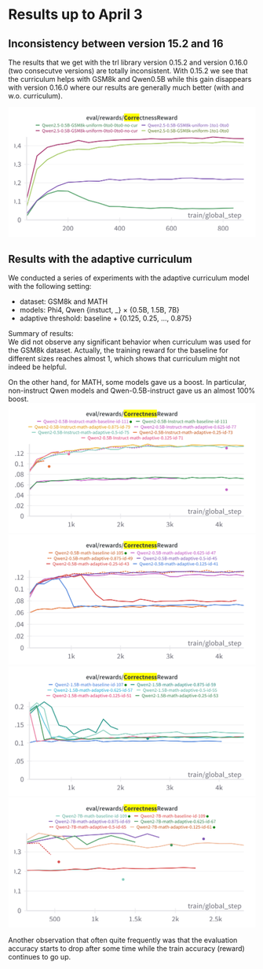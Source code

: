 # Results up to April 3

## Inconsistency between version 15.2 and 16

The results that we get with the trl library version 0.15.2 and version 0.16.0 (two consecutve versions) are totally inconsistent. With 0.15.2 we see that the curriculum helps with GSM8k and Qwen0.5B while this gain disappears with version 0.16.0 where our results are generally much better (with and w.o. curriculum).

<img src="./assets/15vs16_lib_diff.png">

## Results with the adaptive curriculum

We conducted a series of experiments with the adaptive curriculum model with the following setting:
- dataset: GSM8k and MATH
- models: Phi4, Qwen {instuct, _} $\times$ {0.5B, 1.5B, 7B}
- adaptive threshold: baseline + {0.125, 0.25, ..., 0.875}

Summary of results:\
We did not observe any significant behavior when curriculum was used for the GSM8k dataset. Actually, the training reward for the baseline for different sizes reaches almost 1, which shows that curriculum might not indeed be helpful.

 On the other hand, for MATH, some models gave us a boost. In particular, non-instruct Qwen models and Qwen-0.5B-instruct gave us an almost 100% boost. 
<img src="./assets/Qwen0.5-instruct-MATH-Correctness.png">
<img src="./assets/Qwen0.5-MATH-Correctness.png">
<img src="./assets/Qwen1.5-MATH-Correctness.png">
<img src="./assets/Qwen7-MATH-Correctness.png">

Another observation that often quite frequently was that the evaluation accuracy starts to drop after some time while the train accuracy (reward) continues to go up. 